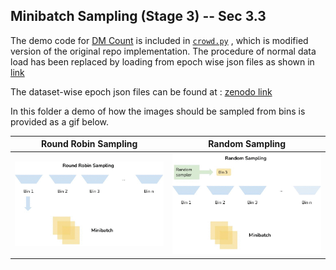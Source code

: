 ## Minibatch Sampling (Stage 3) -- Sec 3.3


The demo code for [DM Count](https://github.com/cvlab-stonybrook/DM-Count) is included in [```crowd.py```](crowd.py) , which is modified version of the original repo implementation. The procedure of normal data load has been replaced by loading from epoch wise json files as shown in [link](https://github.com/atmacvit/bincrowd/blob/a62276074b9f8bb25e6e1325f077f0320ca23ed6/sampling/crowd.py#L100)

The dataset-wise epoch json files can be found at : [zenodo link](https://zenodo.org/record/5176794/preview/wisdom_of_binned_crowds.zip#tree_item87)

In this folder a demo of how the images should be sampled from bins is provided as a gif below.

| Round Robin Sampling | Random Sampling |
|----------- | ---------- |
|![rr](roundrobin.gif)| ![rs](randomsampling.gif)|



<!-- ### Round Robin Sampling
![rr](roundrobin.gif)

### Random Sampling
![rs](randomsampling.gif) -->
